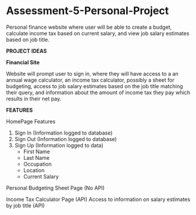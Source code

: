 # Assessment-5-Personal-Project
Personal finance website where user will be able to create a budget, calculate income tax based on current salary, and view job salary estimates based on job title.

**PROJECT IDEAS**

**Financial Site**

Website will prompt user to sign in, where they will have access to a an annual wage calculator, an income tax calculator, possibly a sheet for budgeting, access to job salary estimates based on the job title matching their query, and information about the amount of income tax they pay which results in their net pay.

**FEATURES**

HomePage Features
1. Sign In (Information logged to database)
2. Sign Out (Information logged to database)
3. Sign Up (Information logged to data)
    - First Name
    - Last Name
    - Occupation
    - Location 
    - Current Salary

Personal Budgeting Sheet Page (No API)
<!-- Gross Pay Calculator Page (No API) -->
Income Tax Calculator Page (API)
Access to information on salary estimates by job title (API)
    
<!-- API: Library Research Services API Wage Calculator
API Documentation: https://api.lrs.org/docs/wage-calculator
> GROSS PAY  -->
<!-- 
API: Infosalary (Average Salary for Any Job in the US)
API Documentation: https://rapidapi.com/infosalary-infosalary-default/api/infosalary/details

API: Sandbox Income Tax API - 
API Documentation: https://developer.sandbox.co.in/docs/calculate-income-tax-as-per-new-regime-1 -->
